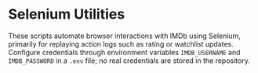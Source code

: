 # Selenium Utilities

These scripts automate browser interactions with IMDb using Selenium, primarily for replaying action logs such as rating or watchlist updates. Configure credentials through environment variables `IMDB_USERNAME` and `IMDB_PASSWORD` in a `.env` file; no real credentials are stored in the repository.
